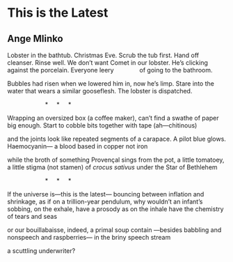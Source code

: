# This is the Latest
## Ange Mlinko
Lobster in the bathtub. Christmas Eve.
Scrub the tub first. Hand off cleanser.
Rinse well. We don’t want Comet
in our lobster.
He’s clicking
against the porcelain. Everyone leery
              of going to the bathroom.

Bubbles had risen when we lowered him in,
now he’s limp.
Stare into the water
that wears a similar gooseflesh.
The lobster is dispatched.

                      *     *     *


Wrapping an oversized box
(a coffee maker),
can’t find a swathe of paper big enough.
Start to cobble bits together
with tape (ah—chitinous)

and the joints look like repeated segments
of a carapace.
A pilot blue glows. Haemocyanin—
a blood based in copper not iron

while the broth of something Provençal
sings from the pot, a little tomatoey,
a little stigma (not stamen) of _crocus sativus_
under the Star of
Bethlehem

                      *     *     *

If the universe is—this is the latest—
bouncing between inflation
and shrinkage, as if on a trillion-year
pendulum, why wouldn’t
an infant’s sobbing, on the exhale,
have a prosody
as on the inhale have the chemistry
of tears and seas

or our bouillabaisse,
indeed,
a primal soup contain
—besides babbling
and nonspeech and raspberries—
in the briny speech stream

a scuttling underwriter?